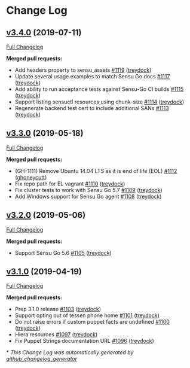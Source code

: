 # Change Log

## [v3.4.0](https://github.com/sensu/sensu-puppet/tree/v3.4.0) (2019-07-11)
[Full Changelog](https://github.com/sensu/sensu-puppet/compare/v3.3.0...v3.4.0)

**Merged pull requests:**

- Add headers property to sensu\_assets [\#1119](https://github.com/sensu/sensu-puppet/pull/1119) ([treydock](https://github.com/treydock))
- Update several usage examples to match Sensu Go docs [\#1117](https://github.com/sensu/sensu-puppet/pull/1117) ([treydock](https://github.com/treydock))
- Add ability to run acceptance tests against Sensu-Go CI builds [\#1115](https://github.com/sensu/sensu-puppet/pull/1115) ([treydock](https://github.com/treydock))
- Support listing sensuctl resources using chunk-size [\#1114](https://github.com/sensu/sensu-puppet/pull/1114) ([treydock](https://github.com/treydock))
- Regenerate backend test cert to include additional SANs [\#1113](https://github.com/sensu/sensu-puppet/pull/1113) ([treydock](https://github.com/treydock))

## [v3.3.0](https://github.com/sensu/sensu-puppet/tree/v3.3.0) (2019-05-18)
[Full Changelog](https://github.com/sensu/sensu-puppet/compare/v3.2.0...v3.3.0)

**Merged pull requests:**

- \(GH-1111\) Remove Ubuntu 14.04 LTS as it is end of life \(EOL\) [\#1112](https://github.com/sensu/sensu-puppet/pull/1112) ([ghoneycutt](https://github.com/ghoneycutt))
- Fix repo path for EL vagrant [\#1110](https://github.com/sensu/sensu-puppet/pull/1110) ([treydock](https://github.com/treydock))
- Fix cluster tests to work with Sensu Go 5.7 [\#1109](https://github.com/sensu/sensu-puppet/pull/1109) ([treydock](https://github.com/treydock))
- Add Windows support for Sensu Go agent [\#1108](https://github.com/sensu/sensu-puppet/pull/1108) ([treydock](https://github.com/treydock))

## [v3.2.0](https://github.com/sensu/sensu-puppet/tree/v3.2.0) (2019-05-06)
[Full Changelog](https://github.com/sensu/sensu-puppet/compare/v3.1.0...v3.2.0)

**Merged pull requests:**

- Support Sensu Go 5.6 [\#1105](https://github.com/sensu/sensu-puppet/pull/1105) ([treydock](https://github.com/treydock))

## [v3.1.0](https://github.com/sensu/sensu-puppet/tree/v3.1.0) (2019-04-19)
[Full Changelog](https://github.com/sensu/sensu-puppet/compare/v3.0.0...v3.1.0)

**Merged pull requests:**

- Prep 3.1.0 release [\#1103](https://github.com/sensu/sensu-puppet/pull/1103) ([treydock](https://github.com/treydock))
- Support opting out of tessen phone home [\#1101](https://github.com/sensu/sensu-puppet/pull/1101) ([treydock](https://github.com/treydock))
- Do not raise errors if custom puppet facts are undefined [\#1100](https://github.com/sensu/sensu-puppet/pull/1100) ([treydock](https://github.com/treydock))
- Hiera resources [\#1097](https://github.com/sensu/sensu-puppet/pull/1097) ([treydock](https://github.com/treydock))
- Fix Puppet Strings documentation URL [\#1096](https://github.com/sensu/sensu-puppet/pull/1096) ([treydock](https://github.com/treydock))



\* *This Change Log was automatically generated by [github_changelog_generator](https://github.com/skywinder/Github-Changelog-Generator)*